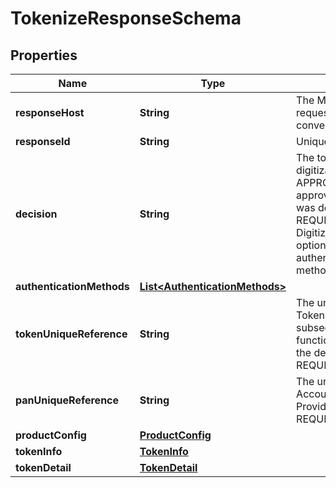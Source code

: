 

# TokenizeResponseSchema


## Properties

Name | Type | Description | Notes
------------ | ------------- | ------------- | -------------
**responseHost** | **String** | The MasterCard host that originated the request. Future calls in the same conversation may be routed to this host.  |  [optional]
**responseId** | **String** | Unique identifier for the response.  |  [optional]
**decision** | **String** | The tokenization decision for this digitization request. Must be either APPROVED (Digitization request was approved), DECLINED (Digitization request was declined) OR REQUIRE_ADDITIONAL_AUTHENTICATION Digitization request was approved but optionally requires additional authentication. One or more Authentication methods may be provided).  |  [optional]
**authenticationMethods** | [**List&lt;AuthenticationMethods&gt;**](AuthenticationMethods.md) |  |  [optional]
**tokenUniqueReference** | **String** | The unique reference allocated to the new Token. Serves as a unique identifier for all subsequent queries or management functions relating to this Token. Provided if the decision was APPROVED or REQUIRE_ADDITIONAL_AUTHENTICATION.  |  [optional]
**panUniqueReference** | **String** | The unique reference allocated to the Account Primary Account Number. Provided if the decision was APPROVED or REQUIRE_ADDITIONAL_AUTHENTICATION.  |  [optional]
**productConfig** | [**ProductConfig**](ProductConfig.md) |  |  [optional]
**tokenInfo** | [**TokenInfo**](TokenInfo.md) |  |  [optional]
**tokenDetail** | [**TokenDetail**](TokenDetail.md) |  |  [optional]



